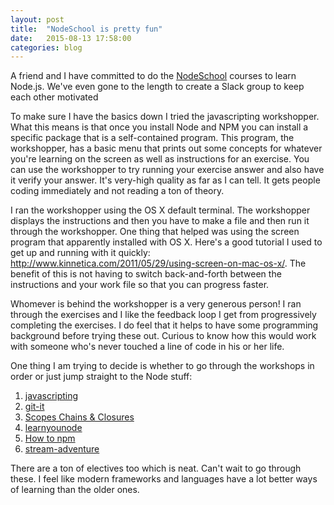 ```yaml
---
layout: post
title:  "NodeSchool is pretty fun"
date:   2015-08-13 17:58:00
categories: blog
---
```


A friend and I have committed to do the [NodeSchool](http://nodeschool.io/) courses to learn Node.js.  We've even gone to the length to create a Slack group to keep each other motivated

To make sure I have the basics down I tried the javascripting workshopper.  What this means is that once you install Node and NPM you can install a specific package that is a self-contained program.  This program, the workshopper, has a basic menu that prints out some concepts for whatever you're learning on the screen as well as instructions for an exercise.  You can use the workshopper to try running your exercise answer and also have it verify your answer.  It's very-high quality as far as I can tell.  It gets people coding immediately and not reading a ton of theory.  

I ran the workshopper using the OS X default terminal.  The workshopper displays the instructions and then you have to make a file and then run it through the workshopper.  One thing that helped was using the screen program that apparently installed with OS X.  Here's a good tutorial I used to get up and running with it quickly: http://www.kinnetica.com/2011/05/29/using-screen-on-mac-os-x/.  The benefit of this is not having to switch back-and-forth between the instructions and your work file so that you can progress faster.

Whomever is behind the workshopper is a very generous person!  I ran through the exercises and I like the feedback loop I get from progressively completing the exercises.  I do feel that it helps to have some programming background before trying these out.  Curious to know how this would work with someone who's never touched a line of code in his or her life.

One thing I am trying to decide is whether to go through the workshops in order or just jump straight to the Node stuff:
1. [javascripting](https://www.github.com/sethvincent/javascripting)
2. [git-it](https://www.github.com/jlord/git-it)
3. [Scopes Chains & Closures](https://www.github.com/jesstelford/scope-chains-closures)
4. [learnyounode](https://www.github.com/workshopper/learnyounode)
5. [How to npm](https://github.com/npm/how-to-npm)
6. [stream-adventure](https://www.github.com/substack/stream-adventure)

There are a ton of electives too which is neat.  Can't wait to go through these.  I feel like modern frameworks and languages have a lot better ways of learning than the older ones.
